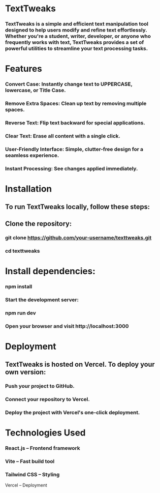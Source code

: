 # TextTweaks

### TextTweaks is a simple and efficient text manipulation tool designed to help users modify and refine text effortlessly. Whether you're a student, writer, developer, or anyone who frequently works with text, TextTweaks provides a set of powerful utilities to streamline your text processing tasks.

# Features

### Convert Case: Instantly change text to UPPERCASE, lowercase, or Title Case.

### Remove Extra Spaces: Clean up text by removing multiple spaces.

### Reverse Text: Flip text backward for special applications.

### Clear Text: Erase all content with a single click.

### User-Friendly Interface: Simple, clutter-free design for a seamless experience.

### Instant Processing: See changes applied immediately.

# Installation

## To run TextTweaks locally, follow these steps:

## Clone the repository:

### git clone https://github.com/your-username/texttweaks.git
### cd texttweaks

# Install dependencies:

### npm install

### Start the development server:

### npm run dev

### Open your browser and visit http://localhost:3000

# Deployment

## TextTweaks is hosted on Vercel. To deploy your own version:

### Push your project to GitHub.

### Connect your repository to Vercel.

### Deploy the project with Vercel's one-click deployment.

# Technologies Used

### React.js – Frontend framework

### Vite – Fast build tool

### Tailwind CSS – Styling

Vercel – Deployment
